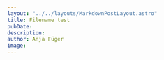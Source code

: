 ```yaml
---
layout: "../../layouts/MarkdownPostLayout.astro"
title: Filename test
pubDate: 
description: 
author: Anja Füger
image: 
---
```


